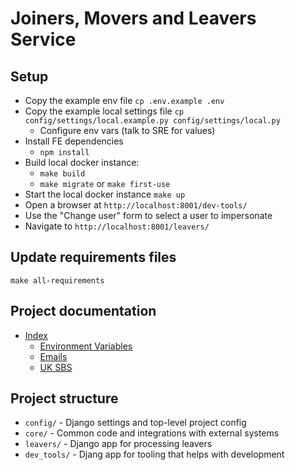 # Joiners, Movers and Leavers Service

## Setup

- Copy the example env file `cp .env.example .env`
- Copy the example local settings file `cp config/settings/local.example.py config/settings/local.py`
    - Configure env vars (talk to SRE for values)
- Install FE dependencies
    - `npm install` 
- Build local docker instance:
    - `make build`
    - `make migrate` or `make first-use` 
- Start the local docker instance `make up`
- Open a browser at `http://localhost:8001/dev-tools/`
- Use the "Change user" form to select a user to impersonate
- Navigate to `http://localhost:8001/leavers/`

## Update requirements files

`make all-requirements`

## Project documentation

- [Index](/docs/index.md)
    - [Environment Variables](/docs/environment-variables.md)
    - [Emails](/docs/emails.md)
    - [UK SBS](/docs/uksbs.md)

## Project structure

- `config/` - Django settings and top-level project config
- `core/` - Common code and integrations with external systems
- `leavers/` - Django app for processing leavers
- `dev_tools/` - Djang app for tooling that helps with development
